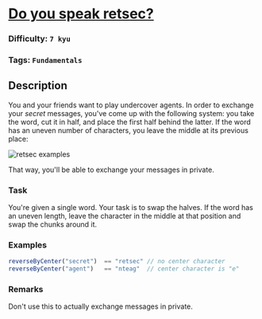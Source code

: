 # [Do you speak retsec?](https://www.codewars.com/kata/5516ab668915478845000780)

### Difficulty: `7 kyu`

### Tags: `Fundamentals`

## Description

You and your friends want to play undercover agents. In order to exchange your *secret* messages, you've come up with the following system: you take the word, cut it in half, and place the first half behind the latter. If the word has an uneven number of characters, you leave the middle at its previous place:

![retsec examples](https://i.imgur.com/Ozy6p09.png)

That way, you'll be able to exchange your messages in private.

### Task
You're given a single word. Your task is to swap the halves. If the word has an uneven length, leave the character in the middle at that position and swap the chunks around it.

### Examples

```js
reverseByCenter("secret")  == "retsec" // no center character
reverseByCenter("agent")   == "nteag"  // center character is "e"
```

### Remarks
Don't use this to actually exchange messages in private.
